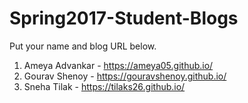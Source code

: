 # Spring2017-Student-Blogs
Put your name and blog URL below.  

1. Ameya Advankar - https://ameya05.github.io/
2. Gourav Shenoy - https://gouravshenoy.github.io/
3. Sneha Tilak - https://tilaks26.github.io/

